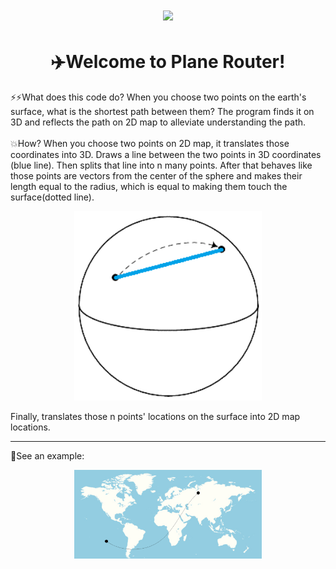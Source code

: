 <h1 align = "center"> <img src= "https://clipart-library.com/images/AcbjRexdi.png" width= 300px height=auto> </h1>

<h1 align = "center"> ✈️Welcome to Plane Router! </h1> 
⚡⚡What does this code do?
When you choose two points on the earth's surface, what is the shortest path between them? The program finds it on 3D and reflects the path on 2D map to alleviate understanding the path.
<br><br>
💥How?
When you choose two points on 2D map, it translates those coordinates into 3D. Draws a line between the two points in 3D coordinates (blue line). Then splits that line into n many points. After that behaves like those points are vectors from the center of the sphere and makes their length equal to the radius, which is equal to making them touch the surface(dotted line).
<p align = "center"><img src= "https://github.com/berkaykeskino/Plane-Route/blob/main/Photos/sphere-line.png?raw=true" width= 300px height=auto></p>
Finally, translates those n points' locations on the surface into 2D map locations.

<hr>
👀See an example:
<p align = "center"><img src= "https://github.com/berkaykeskino/Plane-Route/blob/main/Photos/example.PNG?raw=true" width= 300px height=auto></p>
